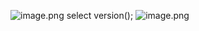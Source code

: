 ![image.png](https://gitee.com/sinoeast/imgs/raw/master/20230308112657.png)
select version();
![image.png](https://gitee.com/sinoeast/imgs/raw/master/20230308115211.png)
